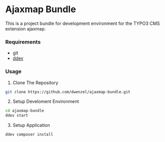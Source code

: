 Ajaxmap Bundle
==============


This is a project bundle for development environment for the TYPO3 CMS extension ajaxmap.

### Requirements
* git
* [ddev](http://ddev.readthedocs.io/o)

### Usage

1. Clone The Repository 
````bash
git clone https://github.com/dwenzel/ajaxmap-bundle.git
````

2. Setup Develoment Environment
```bash
cd ajaxmap-bundle
ddev start
```

3. Setup Application
```bash
ddev composer install
```
